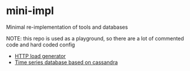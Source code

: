 # mini-impl
Minimal re-implementation of tools and databases

NOTE: this repo is used as a playground, so there are a lot of commented code and hard coded config

- [HTTP load generator](ab)
- [Time series database based on cassandra](tsdb-cassandra)
